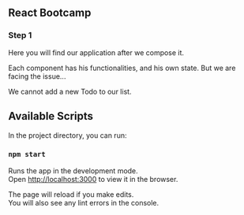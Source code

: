 ## React Bootcamp

### Step  1

Here you will find our application after we compose it.

Each component has his functionalities, and his own state.
But we are facing the issue... 

We cannot add a new Todo to our list.
 
 

## Available Scripts

In the project directory, you can run:

### `npm start`

Runs the app in the development mode.<br />
Open [http://localhost:3000](http://localhost:3000) to view it in the browser.

The page will reload if you make edits.<br />
You will also see any lint errors in the console.
